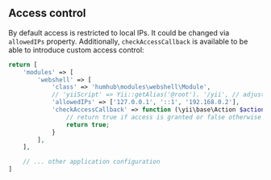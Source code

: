 Access control
--------------

By default access is restricted to local IPs. It could be changed via `allowedIPs` property. Additionally,
`checkAccessCallback` is available to be able to introduce custom access control:

```php
return [
    'modules' => [
        'webshell' => [
            'class' => 'humhub\modules\webshell\Module',
            // 'yiiScript' => Yii::getAlias('@root'). '/yii', // adjust path to point to your ./yii script
            'allowedIPs' => ['127.0.0.1', '::1', '192.168.0.2'],
            'checkAccessCallback' => function (\yii\base\Action $action) {
                // return true if access is granted or false otherwise
                return true;
            }
        ],
    ],

    // ... other application configuration
]
```
